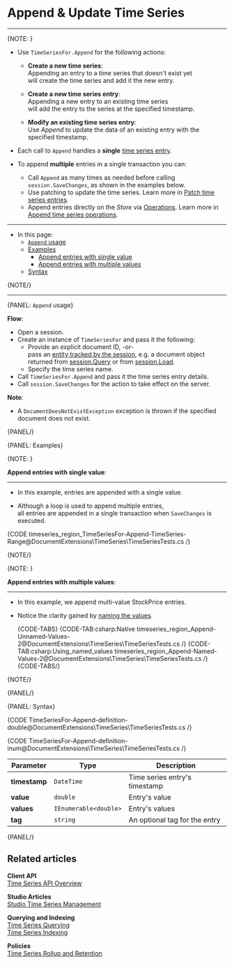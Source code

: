 ﻿# Append & Update Time Series

---

{NOTE: }

* Use `TimeSeriesFor.Append` for the following actions:

    * __Create a new time series__:  
      Appending an entry to a time series that doesn't exist yet  
      will create the time series and add it the new entry.

    * __Create a new time series entry__:  
      Appending a new entry to an existing time series  
      will add the entry to the series at the specified timestamp.

    * __Modify an existing time series entry__:  
      Use _Append_ to update the data of an existing entry with the specified timestamp.

* Each call to `Append` handles a __single__ [time series entry](../../../../document-extensions/timeseries/design#time-series-entries).

* To append __multiple__ entries in a single transaction you can:  
  * Call `Append` as many times as needed before calling `session.SaveChanges`, as shown in the examples below.
  * Use patching to update the time series. Learn more in [Patch time series entries](../../../../document-extensions/timeseries/client-api/session/patch).
  * Append entries directly on the _Store_ via [Operations](../../../../client-api/operations/what-are-operations). Learn more in [Append time series operations](../../../../document-extensions/timeseries/client-api/operations/append-and-delete). 

---

* In this page:
    * [`Append` usage](../../../../document-extensions/timeseries/client-api/session/append#append-usage)
    * [Examples](../../../../document-extensions/timeseries/client-api/session/append#examples)
        * [Append entries with single value](../../../../document-extensions/timeseries/client-api/session/append#append-entries-with-single-value)
        * [Append entries with multiple values](../../../../document-extensions/timeseries/client-api/session/append#append-entries-with-multiple-values)
    * [Syntax](../../../../document-extensions/timeseries/client-api/session/append#syntax)

{NOTE/}

---

{PANEL: `Append` usage}

__Flow__:

* Open a session.
* Create an instance of `TimeSeriesFor` and pass it the following:
    * Provide an explicit document ID, -or-  
      pass an [entity tracked by the session](../../../../client-api/session/what-is-a-session-and-how-does-it-work#unit-of-work-pattern),
      e.g. a document object returned from [session.Query](../../../../client-api/session/querying/how-to-query) or from [session.Load](../../../../client-api/session/loading-entities#load).
    * Specify the time series name.
* Call `TimeSeriesFor.Append` and pass it the time series entry details.
* Call `session.SaveChanges` for the action to take effect on the server.

__Note__:

* A `DocumentDoesNotExistException` exception is thrown if the specified document does not exist.

{PANEL/}

{PANEL: Examples}

{NOTE: }

<a id="append-entries-with-single-value" /> __Append entries with single value__:

---

* In this example, entries are appended with a single value.

* Although a loop is used to append multiple entries,  
  all entries are appended in a single transaction when `SaveChanges` is executed.

{CODE timeseries_region_TimeSeriesFor-Append-TimeSeries-Range@DocumentExtensions\TimeSeries\TimeSeriesTests.cs /}

{NOTE/}

{NOTE: }

<a id="append-entries-with-multiple-values" /> __Append entries with multiple values__:

---

* In this example, we append multi-value StockPrice entries.

* Notice the clarity gained by [naming the values](../../../../document-extensions/timeseries/client-api/named-time-series-values).

  {CODE-TABS}
  {CODE-TAB:csharp:Native timeseries_region_Append-Unnamed-Values-2@DocumentExtensions\TimeSeries\TimeSeriesTests.cs /}
  {CODE-TAB:csharp:Using_named_values timeseries_region_Append-Named-Values-2@DocumentExtensions\TimeSeries\TimeSeriesTests.cs /}
  {CODE-TABS/}

{NOTE/}

{PANEL/}

{PANEL: Syntax}

{CODE TimeSeriesFor-Append-definition-double@DocumentExtensions\TimeSeries\TimeSeriesTests.cs /}

{CODE TimeSeriesFor-Append-definition-inum@DocumentExtensions\TimeSeries\TimeSeriesTests.cs /}

| Parameter     | Type                  | Description                   |
|---------------|-----------------------|-------------------------------|
| __timestamp__ | `DateTime`            | Time series entry's timestamp |
| __value__     | `double`              | Entry's value                 |
| __values__    | `IEnumerable<double>` | Entry's values                |
| __tag__       | `string`              | An optional tag for the entry |

{PANEL/}

## Related articles

**Client API**  
[Time Series API Overview](../../../../document-extensions/timeseries/client-api/overview)

**Studio Articles**  
[Studio Time Series Management](../../../../studio/database/document-extensions/time-series)

**Querying and Indexing**  
[Time Series Querying](../../../../document-extensions/timeseries/querying/overview-and-syntax)  
[Time Series Indexing](../../../../document-extensions/timeseries/indexing)

**Policies**  
[Time Series Rollup and Retention](../../../../document-extensions/timeseries/rollup-and-retention)  
